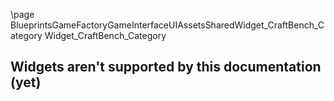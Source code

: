 \page BlueprintsGameFactoryGameInterfaceUIAssetsSharedWidget_CraftBench_Category Widget_CraftBench_Category
## Widgets aren't supported by this documentation (yet)
